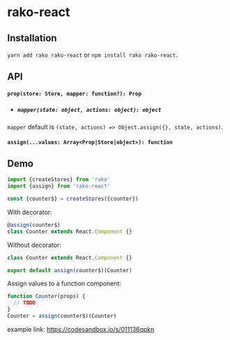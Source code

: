 # rako-react

## Installation

`yarn add rako rako-react` or `npm install rako rako-react`.


## API

#### `prop(store: Store, mapper: function?): Prop`
- ##### `mapper(state: object, actions: object): object`

`mapper` default is `(state, actions) => Object.assign({}, state, actions)`.

#### `assign(...values: Array<Prop|Store|object>): function`

## Demo

```js
import {createStores} from 'rako'
import {assign} from 'rako-react'

const {counter$} = createStores({counter})
```

With decorator:
```js
@assign(counter$)
class Counter extends React.Component {}
```

Without decorator:
```js
class Counter extends React.Component {}

export default assign(counter$)(Counter)
````

Assign values to a function component:
```js
function Counter(props) {
  // TODO
}
Counter = assign(counter$)(Counter)
```


example link: https://codesandbox.io/s/011136qpkn
